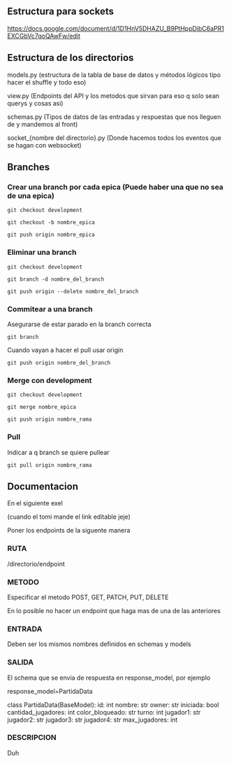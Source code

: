 ## Estructura para sockets

https://docs.google.com/document/d/1D1HnV5DHAZU_B9PtHppDibC6aPR1EXCGbVc7qoQAwFw/edit

## Estructura de los directorios

models.py (estructura de la tabla de base de datos y métodos lógicos tipo hacer el shuffle y todo eso)

view.py (Endpoints del API y los metodos que sirvan para eso q solo sean querys y cosas asi)

schemas.py (Tipos de datos de las entradas y respuestas que nos lleguen de y mandemos al front)

socket_{nombre del directorio}.py (Donde hacemos todos los eventos que se hagan con websocket)

## Branches

### Crear una branch por cada epica (Puede haber una que no sea de una epica)

```
git checkout development

git checkout -b nombre_epica

git push origin nombre_epica
```

### Eliminar una branch

```
git checkout development

git branch -d nombre_del_branch

git push origin --delete nombre_del_branch
```

### Commitear a una branch

Asegurarse de estar parado en la branch correcta
```
git branch
```
Cuando vayan a hacer el pull usar origin

```
git push origin nombre_del_branch
```

### Merge con development
```
git checkout development

git merge nombre_epica

git push origin nombre_rama
```
### Pull

Indicar a q branch se quiere pullear
```
git pull origin nombre_rama
```
## Documentacion

En el siguiente exel

(cuando el tomi mande el link editable jeje)

Poner los endpoints de la siguente manera

### RUTA

/directorio/endpoint

### METODO

Especificar el metodo POST, GET, PATCH, PUT, DELETE

En lo posible no hacer un endpoint que haga mas de una de las anteriores

### ENTRADA

Deben ser los mismos nombres definidos en schemas y models

### SALIDA

El schema que se envia de respuesta en response_model, por ejemplo

response_model=PartidaData

class PartidaData(BaseModel):
    id: int
    nombre: str
    owner: str
    iniciada: bool
    cantidad_jugadores: int
    color_bloqueado: str
    turno: int
    jugador1: str
    jugador2: str
    jugador3: str
    jugador4: str
    max_jugadores: int

### DESCRIPCION 

Duh
